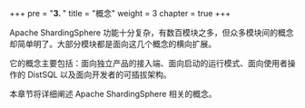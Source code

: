 +++
pre = "<b>3. </b>"
title = "概念"
weight = 3
chapter = true
+++

Apache ShardingSphere 功能十分复杂，有数百模块之多，但众多模块间的概念却简单明了。大部分模块都是面向这几个概念的横向扩展。

它的概念主要包括：面向独立产品的接入端、面向启动的运行模式、面向使用者操作的 DistSQL 以及面向开发者的可插拔架构。

本章节将详细阐述 Apache ShardingSphere 相关的概念。
